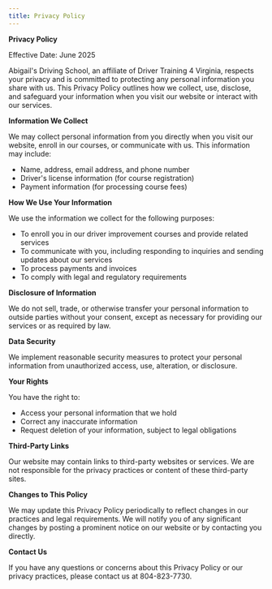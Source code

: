 ```yaml
---
title: Privacy Policy
---
```

<!--StartFragment-->

**Privacy Policy**

Effective Date: June 2025

Abigail's Driving School, an affiliate of Driver Training 4 Virginia, respects your privacy and is committed to protecting any personal information you share with us. This Privacy Policy outlines how we collect, use, disclose, and safeguard your information when you visit our website or interact with our services.

**Information We Collect**

We may collect personal information from you directly when you visit our website, enroll in our courses, or communicate with us. This information may include:

* Name, address, email address, and phone number
* Driver's license information (for course registration)
* Payment information (for processing course fees)

**How We Use Your Information**

We use the information we collect for the following purposes:

* To enroll you in our driver improvement courses and provide related services
* To communicate with you, including responding to inquiries and sending updates about our services
* To process payments and invoices
* To comply with legal and regulatory requirements

**Disclosure of Information**

We do not sell, trade, or otherwise transfer your personal information to outside parties without your consent, except as necessary for providing our services or as required by law.

**Data Security**

We implement reasonable security measures to protect your personal information from unauthorized access, use, alteration, or disclosure.

**Your Rights**

You have the right to:

* Access your personal information that we hold
* Correct any inaccurate information
* Request deletion of your information, subject to legal obligations

**Third-Party Links**

Our website may contain links to third-party websites or services. We are not responsible for the privacy practices or content of these third-party sites.

**Changes to This Policy**

We may update this Privacy Policy periodically to reflect changes in our practices and legal requirements. We will notify you of any significant changes by posting a prominent notice on our website or by contacting you directly.

**Contact Us**

If you have any questions or concerns about this Privacy Policy or our privacy practices, please contact us at 804-823-7730.

<!--EndFragment-->

![]()